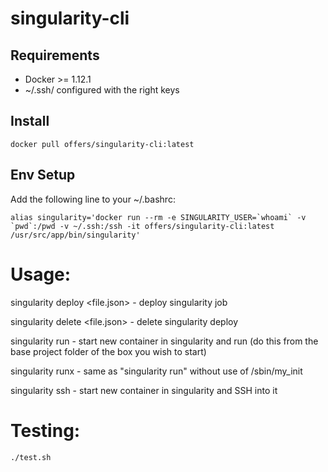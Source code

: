 # singularity-cli

## Requirements
 * Docker >= 1.12.1
 * ~/.ssh/ configured with the right keys

## Install
```
docker pull offers/singularity-cli:latest
```

## Env Setup
Add the following line to your ~/.bashrc:

```
alias singularity='docker run --rm -e SINGULARITY_USER=`whoami` -v `pwd`:/pwd -v ~/.ssh:/ssh -it offers/singularity-cli:latest /usr/src/app/bin/singularity'
```

# Usage:
singularity deploy <uri> <file.json> <release>
    - deploy singularity job

singularity delete <uri> <file.json>
    - delete singularity deploy

singularity run <commands>
    - start new container in singularity and run <commands>
      (do this from the base project folder of the box you wish to start)

singularity runx <commands>
    - same as "singularity run" without use of /sbin/my_init
    
singularity ssh
    - start new container in singularity and SSH into it

# Testing:
```
./test.sh
```


